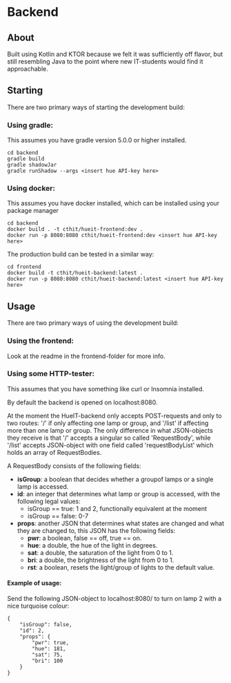 # Backend

## About 

Built using Kotlin and KTOR because we felt it was sufficiently off flavor, but still resembling Java to the point where new IT-students would find it approachable.

## Starting

There are two primary ways of starting the development build:

### Using gradle:

This assumes you have gradle version 5.0.0 or higher installed.

```
cd backend
gradle build
gradle shadowJar
gradle runShadow --args <insert hue API-key here>
```

### Using docker:

This assumes you have docker installed, which can be installed using your package manager 

```
cd backend
docker build . -t cthit/hueit-frontend:dev .
docker run -p 8080:8080 cthit/hueit-frontend:dev <insert hue API-key here>
```

The production build can be tested in a similar way:

```
cd frontend
docker build -t cthit/hueit-backend:latest .
docker run -p 8080:8080 cthit/hueit-backend:latest <insert hue API-key here>
```

## Usage

There are two primary ways of using the development build:

### Using the frontend:

Look at the readme in the frontend-folder for more info.

### Using some HTTP-tester:

This assumes that you have something like curl or Insomnia installed.

By default the backend is opened on localhost:8080.

At the moment the HueIT-backend only accepts POST-requests and only to two routes: '/' if only affecting one lamp or group, and '/list' if affecting more than one lamp or group. The only difference in what JSON-objects they receive is that '/' accepts a singular so called 'RequestBody', while '/list' accepts JSON-object with one field called 'requestBodyList' which holds an array of RequestBodies.

A RequestBody consists of the following fields:
  - **isGroup**: a boolean that decides whether a groupof lamps or a single lamp is accessed.
  - **id**: an integer that determines what lamp or group is accessed, with the following legal values:
    - isGroup == true: 1 and 2, functionally equivalent at the moment
    - isGroup == false: 0-7
  - **props**: another JSON that determines what states are changed and what they are changed to, this JSON has the following fields:
    - **pwr**: a boolean, false == off, true == on.
    - **hue**: a double, the hue of the light in degrees.
    - **sat**: a double, the saturation of the light from 0 to 1.
    - **bri**: a double, the brightness of the light from 0 to 1.
    - **rst**: a boolean, resets the light/group of lights to the default value.
    
#### Example of usage:

Send the following JSON-object to localhost:8080/ to turn on lamp 2 with a nice turquoise colour:
```
{
	"isGroup": false,
	"id": 2,
	"props": {
		"pwr": true,
		"hue": 181,
		"sat": 75,
		"bri": 100
	}
}
```

